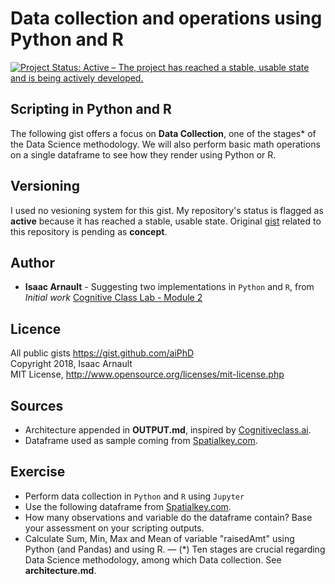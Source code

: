 # Data collection and operations using Python and R

[![Project Status: Active – The project has reached a stable, usable state and is being actively developed.](https://www.repostatus.org/badges/latest/active.svg)](https://www.repostatus.org/#active)

## Scripting in Python and R
The following gist offers a focus on <b>Data Collection</b>, one of the stages* of the Data Science methodology. We will also perform basic math operations on a single dataframe to see how they render using Python or R.

## Versioning

I used no vesioning system for this gist. My repository's status is flagged as <b>active</b> because it has reached a stable, usable state. Original [gist](https://gist.github.com/aiPhD/f4cdef7878e88ee2bed1254a2b5fbcb5) related to this repository is pending as <b>concept</b>.

## Author

* **Isaac Arnault** - Suggesting two implementations in `Python` and `R`, from *Initial work* [Cognitive Class Lab - Module 2](https://cognitiveclass.ai/courses/data-science-methodology-2/)

## Licence

All public gists https://gist.github.com/aiPhD<br>
Copyright 2018, Isaac Arnault<br>
MIT License, http://www.opensource.org/licenses/mit-license.php

## Sources
* Architecture appended in <b>OUTPUT.md</b>, inspired by [Cognitiveclass.ai](https://cognitiveclass.ai/).<br>
* Dataframe used as sample coming from [Spatialkey.com](https://support.spatialkey.com/spatialkey-sample-csv-data/).

## Exercise
* Perform data collection in `Python` and `R` using `Jupyter`<br>
* Use the following dataframe from [Spatialkey.com](http://samplecsvs.s3.amazonaws.com/TechCrunchcontinentalUSA.csv).
* How many observations and variable do the dataframe contain? Base your assessment on your scripting outputs.
* Calculate Sum, Min, Max and Mean of variable "raisedAmt" using Python (and Pandas) and using R.
—
(*) Ten stages are crucial regarding Data Science methodology, among which Data collection. See <b>architecture.md</b>.

